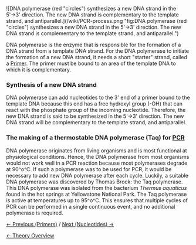 ![DNA polymerase (red "circles") synthesizes a new DNA strand in the 5'→3' direction. The new DNA strand is complementary to the template strand, and antiparallel.](/wiki/PCR-process.png "fig:DNA polymerase (red "circles") synthesizes a new DNA strand in the 5'→3' direction. The new DNA strand is complementary to the template strand, and antiparallel.")

DNA polymerase is the enzyme that is responsible for the formation of a
DNA strand from a template DNA strand. For the DNA polymerase to
initiate the formation of a new DNA strand, it needs a short "starter"
strand, called a [Primer](/wiki/Primers "wikilink"). The primer must be bound
to an area of the template DNA to which it is complementary.

### Synthesis of a new DNA strand

DNA polymerase can add nucleotides to the 3' end of a primer bound to
the template DNA because this end has a free hydroxyl group (-OH) that
can react with the phosphate group of the incoming nucleotide.
Therefore, the new DNA strand is said to be synthesized in the 5'→3'
direction. The new DNA strand will be complementary to the template
strand, and antiparallel.

### The making of a thermostable DNA polymerase (Taq) for [PCR](/wiki/PCR "wikilink")

DNA polymerase originates from living organisms and is most functional
at physiological conditions. Hence, the DNA polymerase from most
organisms would not work well in a PCR reaction because most polymerases
degrade at 90^o^C. If such a polymerase was to be used for PCR, it would
be necessary to add new DNA polymerase after each cycle. Luckily, a
suitable DNA polymerase was discovered by Thomas Brock: the Taq
polymerase. This DNA polymerase was isolated from the bacterium *Thermus
aquaticus* found in the hot springs at Yellowstone National Park. The
Taq polymerase is active at temperatures up to 95^o^C. This ensures that
multiple cycles of PCR can be performed in a single continuous event,
and no additional polymerase is required.

[← Previous (Primers)](/wiki/Primers "wikilink") / [Next (Nucleotides)
→](/wiki/Nucleotides "wikilink")

[← Theory Overview](/wiki/CSI_Case "wikilink")

